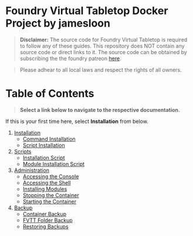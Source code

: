 # Foundry Virtual Tabletop Docker Project by jamesloon

> **Disclaimer:** The source code for Foundry Virtual Tabletop is required to follow any of these guides. This repository does NOT contain any source code or direct links to it. The source code can be obtained by subscribing the the foundry patreon [here](https://www.patreon.com/foundryvtt/posts).

> Please adhear to all local laws and respect the rights of all owners.

# Table of Contents
> **Select a link below to navigate to the respective documentation.**

If this is your first time here, select **Installation** from below.

1. [Installation](docs/Installation.md)
     - [Command Installation](docs/Installation.md#command-installation)
     - [Script Installation](docs/Installation.md#script-installation)
2. [Scripts](Scripts/README.md)
     - [Installation Script](Scripts/Installation.sh)
     - [Module Installation Script](Scripts/Install-module.sh)
2. [Administration](docs/Administration.md#administration)
     - [Accessing the Console](docs/Administration.md#accessing-the-console)
     - [Accessing the Shell](docs/Administration.md#accessing-the-shell)
     - [Installing Modules](docs/Modules.md)
     - [Stopping the Container](docs/Administration.md#stopping-the-container)
     - [Starting the Container](docs/Administration.md#starting-the-container)
3. [Backup](docs/Backup.md)
     - [Container Backup](docs/Backup.md#backing-up-the-container)
     - [FVTT Folder Backup](docs/Backup.md#backing-up-the-folder)
     - [Restoring Backups](docs/Backup.md#restore)
